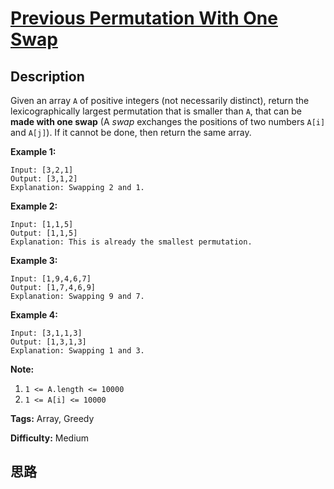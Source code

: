 # [Previous Permutation With One Swap][title]

## Description

Given an array `A` of positive integers (not necessarily distinct), return the
lexicographically largest permutation that is smaller than `A`, that can be
**made with one swap** (A _swap_ exchanges the positions of two numbers `A[i]`
and `A[j]`).  If it cannot be done, then return the same array.



**Example 1:**
            Input: [3,2,1]    Output: [3,1,2]    Explanation: Swapping 2 and 1.    

**Example 2:**
            Input: [1,1,5]    Output: [1,1,5]    Explanation: This is already the smallest permutation.    

**Example 3:**
            Input: [1,9,4,6,7]    Output: [1,7,4,6,9]    Explanation: Swapping 9 and 7.    

**Example 4:**
            Input: [3,1,1,3]    Output: [1,3,1,3]    Explanation: Swapping 1 and 3.    



**Note:**

  1. `1 <= A.length <= 10000`
  2. `1 <= A[i] <= 10000`


**Tags:** Array, Greedy

**Difficulty:** Medium

## 思路

[title]: https://leetcode.com/problems/previous-permutation-with-one-swap
